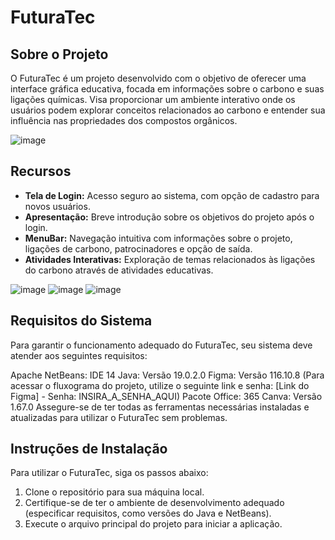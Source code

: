 # **FuturaTec**

## **Sobre o Projeto**

O FuturaTec é um projeto desenvolvido com o objetivo de oferecer uma interface gráfica educativa, focada em informações sobre o carbono e suas ligações químicas. Visa proporcionar um ambiente interativo onde os usuários podem explorar conceitos relacionados ao carbono e entender sua influência nas propriedades dos compostos orgânicos.

![image](https://github.com/CavalcantiVS/futuratec/assets/143215926/fc00f391-70f2-4a30-9a2f-014eb96a98bd)

## **Recursos**

- **Tela de Login:** Acesso seguro ao sistema, com opção de cadastro para novos usuários.
- **Apresentação:** Breve introdução sobre os objetivos do projeto após o login.
- **MenuBar:** Navegação intuitiva com informações sobre o projeto, ligações de carbono, patrocinadores e opção de saída.
- **Atividades Interativas:** Exploração de temas relacionados às ligações do carbono através de atividades educativas.

![image](https://github.com/CavalcantiVS/futuratec/assets/143215926/81fd8743-38d4-4b26-ac73-b13c9d823837)
![image](https://github.com/CavalcantiVS/futuratec/assets/143215926/596aef60-2aa7-4116-b253-219e8e1e406f)
![image](https://github.com/CavalcantiVS/futuratec/assets/143215926/e64db505-349c-44d9-9590-4364219dde09)

## **Requisitos do Sistema**

Para garantir o funcionamento adequado do FuturaTec, seu sistema deve atender aos seguintes requisitos:

Apache NetBeans: IDE 14
Java: Versão 19.0.2.0
Figma: Versão 116.10.8 (Para acessar o fluxograma do projeto, utilize o seguinte link e senha: [Link do Figma] - Senha: INSIRA_A_SENHA_AQUI)
Pacote Office: 365
Canva: Versão 1.67.0
Assegure-se de ter todas as ferramentas necessárias instaladas e atualizadas para utilizar o FuturaTec sem problemas.

## **Instruções de Instalação**

Para utilizar o FuturaTec, siga os passos abaixo:

1. Clone o repositório para sua máquina local.
2. Certifique-se de ter o ambiente de desenvolvimento adequado (especificar requisitos, como versões do Java e NetBeans).
3. Execute o arquivo principal do projeto para iniciar a aplicação.

